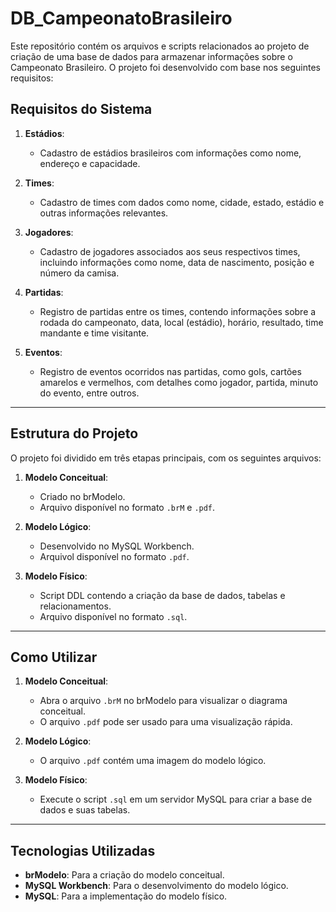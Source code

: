 # DB_CampeonatoBrasileiro

Este repositório contém os arquivos e scripts relacionados ao projeto de criação de uma base de dados para armazenar informações sobre o Campeonato Brasileiro. O projeto foi desenvolvido com base nos seguintes requisitos:

## Requisitos do Sistema

1. **Estádios**:  
    - Cadastro de estádios brasileiros com informações como nome, endereço e capacidade.

2. **Times**:  
    - Cadastro de times com dados como nome, cidade, estado, estádio e outras informações relevantes.

3. **Jogadores**:  
    - Cadastro de jogadores associados aos seus respectivos times, incluindo informações como nome, data de nascimento, posição e número da camisa.

4. **Partidas**:  
    - Registro de partidas entre os times, contendo informações sobre a rodada do campeonato, data, local (estádio), horário, resultado, time mandante e time visitante.

5. **Eventos**:  
    - Registro de eventos ocorridos nas partidas, como gols, cartões amarelos e vermelhos, com detalhes como jogador, partida, minuto do evento, entre outros.

---

## Estrutura do Projeto

O projeto foi dividido em três etapas principais, com os seguintes arquivos:

1. **Modelo Conceitual**:  
    - Criado no brModelo.  
    - Arquivo disponível no formato `.brM` e `.pdf`.

2. **Modelo Lógico**:  
    - Desenvolvido no MySQL Workbench.  
    - Arquivol disponível no formato `.pdf`.

3. **Modelo Físico**:  
    - Script DDL contendo a criação da base de dados, tabelas e relacionamentos.  
    - Arquivo disponível no formato `.sql`.

---

## Como Utilizar

1. **Modelo Conceitual**:  
    - Abra o arquivo `.brM` no brModelo para visualizar o diagrama conceitual.  
    - O arquivo `.pdf` pode ser usado para uma visualização rápida.

2. **Modelo Lógico**:  
    - O arquivo `.pdf` contém uma imagem do modelo lógico.

3. **Modelo Físico**:  
    - Execute o script `.sql` em um servidor MySQL para criar a base de dados e suas tabelas.

---

## Tecnologias Utilizadas

- **brModelo**: Para a criação do modelo conceitual.  
- **MySQL Workbench**: Para o desenvolvimento do modelo lógico.  
- **MySQL**: Para a implementação do modelo físico.


